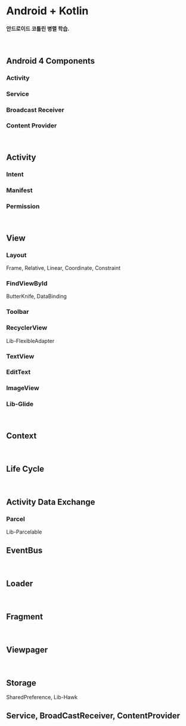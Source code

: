 Android + Kotlin
=

#### 안드로이드 코틀린 병렬 학습.
<br>

Android 4 Components
-

### Activity


### Service


### Broadcast Receiver


### Content Provider
<br>


Activity
-

### Intent


### Manifest


### Permission
<br>


View
-

### Layout

Frame, Relative, Linear, Coordinate, Constraint


### FindViewById

ButterKnife, DataBinding


### Toolbar

### RecyclerView

Lib-FlexibleAdapter

### TextView

### EditText

### ImageView

### Lib-Glide

<br>

Context
-
<br>

Life Cycle
-
<br>

Activity Data Exchange
-

### Parcel

Lib-Parcelable
<br>

EventBus
-
<br>

Loader
-
<br>

Fragment
-
<br>

Viewpager
-
<br>

Storage
-

SharedPreference, Lib-Hawk
<br>


Service, BroadCastReceiver, ContentProvider
-


